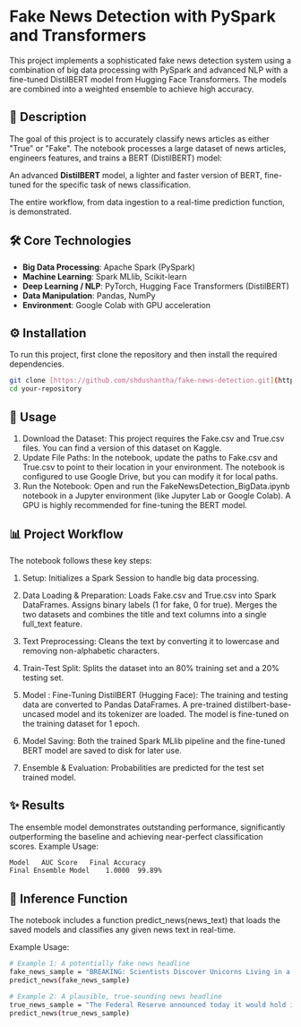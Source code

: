 # Fake News Detection with PySpark and Transformers

This project implements a sophisticated fake news detection system using a combination of big data processing with PySpark and advanced NLP with a fine-tuned DistilBERT model from Hugging Face Transformers. The models are combined into a weighted ensemble to achieve high accuracy.

## 📝 Description

The goal of this project is to accurately classify news articles as either "True" or "Fake". The notebook processes a large dataset of news articles, engineers features, and trains a BERT (DistilBERT) model:

An advanced **DistilBERT** model, a lighter and faster version of BERT, fine-tuned for the specific task of news classification.

The entire workflow, from data ingestion to a real-time prediction function, is demonstrated.

## 🛠️ Core Technologies

-   **Big Data Processing**: Apache Spark (PySpark)
-   **Machine Learning**: Spark MLlib, Scikit-learn
-   **Deep Learning / NLP**: PyTorch, Hugging Face Transformers (DistilBERT)
-   **Data Manipulation**: Pandas, NumPy
-   **Environment**: Google Colab with GPU acceleration

## ⚙️ Installation

To run this project, first clone the repository and then install the required dependencies.

```bash
git clone [https://github.com/shdushantha/fake-news-detection.git](https://github.com/shdushantha/fake-news-detection.git)
cd your-repository
```

## 🚀 Usage
1. Download the Dataset: This project requires the Fake.csv and True.csv files. You can find a version of this dataset on Kaggle.
2. Update File Paths: In the notebook, update the paths to Fake.csv and True.csv to point to their location in your environment. The notebook is configured to use Google Drive, but you can modify it for local paths.
3. Run the Notebook: Open and run the FakeNewsDetection_BigData.ipynb notebook in a Jupyter environment (like Jupyter Lab or Google Colab). A GPU is highly recommended for fine-tuning the BERT model.

## 📊 Project Workflow

The notebook follows these key steps:

1. Setup: Initializes a Spark Session to handle big data processing.
2. Data Loading & Preparation:
    Loads Fake.csv and True.csv into Spark DataFrames.
    Assigns binary labels (1 for fake, 0 for true).
    Merges the two datasets and combines the title and text columns into a single full_text feature.
   
3. Text Preprocessing: Cleans the text by converting it to lowercase and removing non-alphabetic characters.
4. Train-Test Split: Splits the dataset into an 80% training set and a 20% testing set.
5. Model : Fine-Tuning DistilBERT (Hugging Face):
    The training and testing data are converted to Pandas DataFrames.
    A pre-trained distilbert-base-uncased model and its tokenizer are loaded.
    The model is fine-tuned on the training dataset for 1 epoch.

6. Model Saving: Both the trained Spark MLlib pipeline and the fine-tuned BERT model are saved to disk for later use.
7. Ensemble & Evaluation:
    Probabilities are predicted for the test set trained model.
   
## ✨ Results

The ensemble model demonstrates outstanding performance, significantly outperforming the baseline and achieving near-perfect classification scores.
Example Usage:

```bash
Model	AUC Score	Final Accuracy
Final Ensemble Model	1.0000	99.89%
```

## 🤖 Inference Function
The notebook includes a function predict_news(news_text) that loads the saved models and classifies any given news text in real-time.

Example Usage:
```bash
# Example 1: A potentially fake news headline
fake_news_sample = "BREAKING: Scientists Discover Unicorns Living in a Hidden Valley in the Andes, Government Trying to Cover it Up."
predict_news(fake_news_sample)

# Example 2: A plausible, true-sounding news headline
true_news_sample = "The Federal Reserve announced today it would hold interest rates steady, citing moderate economic growth and stable inflation figures."
predict_news(true_news_sample)
```
